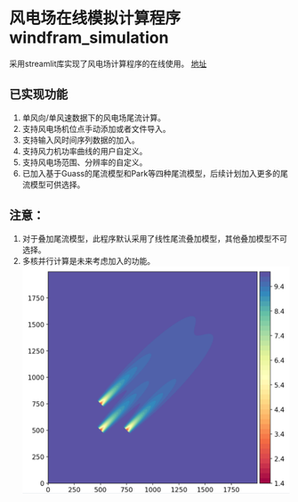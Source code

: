 # 风电场在线模拟计算程序 windfram_simulation
采用streamlit库实现了风电场计算程序的在线使用。
[地址](https://abestapple-windfram-simulation-app-snatpw.streamlit.app/)

## 已实现功能
1. 单风向/单风速数据下的风电场尾流计算。
2. 支持风电场机位点手动添加或者文件导入。
3. 支持输入风时间序列数据的加入。
4. 支持风力机功率曲线的用户自定义。
5. 支持风电场范围、分辨率的自定义。
6. 已加入基于Guass的尾流模型和Park等四种尾流模型，后续计划加入更多的尾流模型可供选择。
## 注意： 
1. 对于叠加尾流模型，此程序默认采用了线性尾流叠加模型，其他叠加模型不可选择。
2. 多核并行计算是未来考虑加入的功能。
![风场模拟结果](https://github.com/abestapple/windfram_simulation/blob/main/simulation_result.png)
